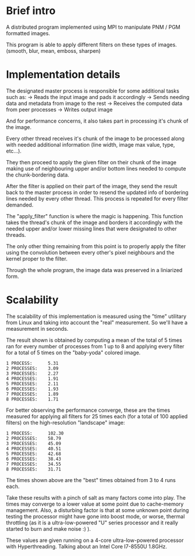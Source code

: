 # Brief intro

A distributed program implemented using MPI
to manipulate PNM / PGM formatted images.

This program is able to apply different filters
on these types of images. (smooth, blur, mean, emboss, sharpen)

# Implementation details

The designated master process is responsible for some additional
tasks such as:
    -> Reads the input image and pads it accordingly
    -> Sends needing data and metadata from image to the rest
    -> Receives the computed data from peer processes
    -> Writes output image

And for performance concerns, it also takes part in processing
it's chunk of the image.

Every other thread receives it's chunk of the image to be processed
along with needed additional information (line width, image max value, type, etc...).

They then proceed to apply the given filter on their chunk of the image making use
of neighbouring upper and/or bottom lines needed to compute the chunk-bordering data.

After the filter is applied on their part of the image, they send the result back to
the master process in order to resend the updated info of bordering lines needed by every
other thread. This process is repeated for every filter demanded.

The "apply_filter" function is where the magic is happening. This function takes
the thread's chunk of the image and borders it accordingly with the needed upper and/or
lower missing lines that were designated to other threads.

The only other thing remaining from this point is to properly apply the filter using
the convolution between every other's pixel neighbours and the kernel proper to the filter.

Through the whole program, the image data was preserved in a liniarized form.

# Scalability

The scalability of this implementation is measured using
the "time" utilitary from Linux and taking into account the "real" 
measurement. So we'll have a measurement in seconds.

The result shown is obtained by computing a mean of the total
of 5 times ran for every number of processes from 1 up to 8 and
applying every filter for a total of 5 times on the "baby-yoda"
colored image.

    1 PROCESS:      5.31
    2 PROCESSES:    3.09
    3 PROCESSES:    2.27
    4 PROCESSES:    1.91
    5 PROCESSES:    2.11
    6 PROCESSES:    1.93
    7 PROCESSES:    1.89
    8 PROCESSES:    1.71

For better observing the performance converge, these are the times
measured for applying all filters for 25 times each (for a total of 100 
applied filters) on the high-resolution "landscape" image:

    1 PROCESS:      102.30
    2 PROCESSES:    58.79
    3 PROCESSES:    45.09
    4 PROCESSES:    40.51
    5 PROCESSES:    42.68
    6 PROCESSES:    38.43
    7 PROCESSES:    34.55
    8 PROCESSES:    31.71

The times shown above are the "best" times obtained from 3 to 4 runs each.

Take these results with a pinch of salt as many factors come into play. The times
may converge to a lower value at some point due to cache-memory management. Also,
a disturbing factor is that at some unknown point during testing the processor might
have gone into boost mode, or worse, thermal throttling (as it is a ultra-low-powered
"U" series processor and it really started to burn and make noise :) ).

These values are given running on a 4-core ultra-low-powered processor
with Hyperthreading. Talking about an Intel Core I7-8550U 1.8GHz.
